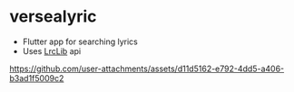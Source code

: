 # versealyric

- Flutter app for searching lyrics
- Uses [LrcLib](https://lrclib.net) api

https://github.com/user-attachments/assets/d11d5162-e792-4dd5-a406-b3ad1f5009c2



